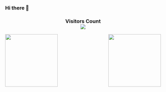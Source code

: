 ### Hi there 👋
<div>
  <h3 align="center"> 
    Visitors Count<br>
    <img align="center" src="https://profile-counter.glitch.me/lovepoem/count.svg" />
  </h3>
</div>
 
<a href="http://wangxin.io">
   <img align="left" height=170px src="https://github-readme-stats.vercel.app/api?username=lovepoem&show_icons=true&count_private=true" />
</a>
<a href="http://wangxin.io">
  <img align="right" height=170px src="https://github-readme-stats.vercel.app/api/top-langs/?username=lovepoem&layout=compact&langs_count=10&hide=html,javascript,css,freemarker" />
</a>

